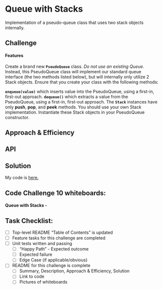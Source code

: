 # Queue with Stacks
Implementation of a pseudo-queue class that uses two stack objects internally.

## Challenge
#### Features
Create a brand new __`PseudoQueue`__ class. *Do not use an existing Queue.* Instead, this PseudoQueue class will implement our standard queue interface (the two methods listed below), but will internally only utilize 2 Stack objects. Ensure that you create your class with the following methods:

__`enqueue(value)`__ which inserts value into the PseudoQueue, using a first-in, first-out approach.
__`dequeue()`__ which extracts a value from the PseudoQueue, using a first-in, first-out approach.
The __`Stack`__ instances have only __push__, __pop__, and __peek__ methods. You should use your own Stack implementation. Instantiate these Stack objects in your PseudoQueue constructor.

## Approach & Efficiency
<!-- Both Stack and Queue were implemented using a singly linked list methodology. <br>
__Big O space__ for each will be __O(n)__ and <br>
__Big O time__ for each operation is __O(1)__. -->

## API
<!-- This implementation has access to the Node class and all the properties on the Linked List class. -->

## Solution
My code is [here.](./queue_with_stacks.py)

## Code Challenge 10 whiteboards:
#### Queue with Stacks - 
<!-- ![CC-11 Queue-with-Stacks -1](./assets/queue-w-stack_WB-1.png)

![CC-10 Queue -4](./assets/queue_WB-4.png) -->


## Task Checklist: <br>
- [ ] Top-level README “Table of Contents” is updated <br>
- [ ] Feature tasks for this challenge are completed <br>
- [ ] Unit tests written and passing <br>
    - [ ] “Happy Path” - Expected outcome <br>
    - [ ] Expected failure <br>
    - [ ] Edge Case (if applicable/obvious) <br>
- [ ] README for this challenge is complete <br>
    - [ ] Summary, Description, Approach & Efficiency, Solution <br>
    - [ ] Link to code <br>
    - [ ] Pictures of whiteboards <br>
